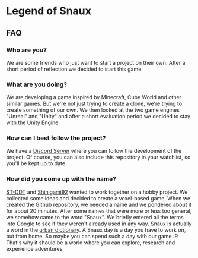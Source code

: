 # Legend of Snaux

## FAQ

### Who are you?

We are some friends who just want to start a project on their own. After a short period of reflection we decided to start this game.

### What are you doing?

We are developing a game inspired by Minecraft, Cube World and other similar games. But we're not just trying to create a clone, we're trying to create something of our own.
We then looked at the two game engines "Unreal" and "Unity" and after a short evaluation period we decided to stay with the Unity Engine.

### How can I best follow the project?

We have a [Discord Server](https://discord.gg/H8TE9Dy) where you can follow the development of the project.
Of course, you can also include this repository in your watchlist, so you'll be kept up to date.

### How did you come up with the name?

[ST-DDT](https://github.com/ST-DDT) and [Shinigami92](https://github.com/Shinigami92) wanted to work together on a hobby project. We collected some ideas and decided to create a voxel-based game.
When we created the Github repository, we needed a name and we pondered about it for about 20 minutes.
After some names that were more or less too general, we somehow came to the word "Snaux". We briefly entered all the terms into Google to see if they weren't already used in any way.
Snaux is actually a word in the [urban dictionary](https://www.urbandictionary.com/define.php?term=snaux%20day). A Snaux day is a day you have to work on, but from home. So maybe you can spend such a day with our game :P
That's why it should be a world where you can explore, research and experience adventures.
